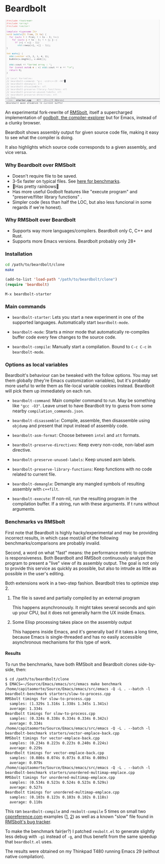 # Beardbolt

![beardbolt in action](./beardbolt.gif)

An experimental fork-rewrite of
[RMSbolt](https://gitlab.com/jgkamat/rmsbolt), itself a supercharged
implementation of [godbolt, the
compiler-explorer](https://github.com/mattgodbolt/compiler-explorer)
but for Emacs, instead of a clunky browser.

Beardbolt shows assembly output for given source code file, making it
easy to see what the compiler is doing.

It also highlights which source code corresponds to a given assembly,
and vice versa.

### Why Beardbolt over RMSbolt

- Doesn't require file to be saved.
- 3-5x faster on typical files.  See [here for benchmarks](#benchmarks).
- 🌈Has pretty rainbows🌈
- Has more useful Godbolt features like "execute program" and "preserve/filter library functions" .
- Simpler code (less than half the LOC, but also less funcional in some regards if we're honest).

### Why RMSbolt over Beardbolt

- Supports way more languages/compilers. Beardbolt only C, C++ and Rust.
- Supports more Emacs versions.  Beardbolt probably only 28+

### Installation

```sh
cd /path/to/beardbolt/clone
make
```

```lisp
(add-to-list 'load-path "/path/to/beardbolt/clone")
(require 'beardbolt)
```

```
M-x beardbolt-starter
```

### Main commands

* `beardbolt-starter`: Lets you start a new experiment in one of the
  supported languages.  Automatically start `beardbolt-mode`.
  
* `beardbolt-mode`: Starts a minor mode that automatically re-compiles
  buffer code every few changes to the source code.
  
* `beardbolt-compile`: Manually start a compilation.  Bound to `C-c
  C-c` in `beardbolt-mode`.

### Options as local variables

Beardbolt's behaviour can be tweaked with the follow options.  You may
set them globally (they're Emacs customization variables), but it's
probably more useful to write them as file-local variable cookies
instead.  Beardbolt will pick them up immediately on each run.

* `beardbolt-command`: Main compiler command to run.  May be something like
  `"gcc -O3"`.  Leave unset to have Beardbolt try to guess from some
  nearby `compilation_commands.json`.

* `beardbolt-disassemble`: Compile, assemble, then disassemble using
  `objdump` and present that input instead of assembly code.
  
* `beardbolt-asm-format`: Choose between `intel` and `att` formats.

* `beardbolt-preserve-directives`: Keep every non-code, non-label asm
  directive.
  
* `beardbolt-preserve-unused-labels`: Keep unused asm labels.

* `beardbolt-preserve-library-functions`: Keep functions with no code
  related to current file.
  
* `beardbolt-demangle`: Demangle any mangled symbols of resulting
  assembly with `c++filt`.
  
* `beardbolt-execute`: If non-nil, run the resulting program in the
  compilation buffer.  If a string, run with these arguments.  If t
  runs without arguments.

<a name="benchmarks"></a>
### Benchmarks vs RMSbolt

First note that Beardbolt is highly hacky/experimental and may be
providing incorrect results, in which case most/all of the following
benchmarks/comparisons are probably invalid.

Second, a word on what "fast" means: the performance metric to
optimize is responsiveness.  Both Beardbolt and RMSbolt continuously
analyze the program to present a "live" view of its assembly output.
The goal is not only to provide this service as quickly as possible,
but also to intrude as little as possible in the user's editing.

Both extensions work in a two-step fashion.  Beardbolt tries to
optimize step 2.

1. The file is saved and partially compiled by an external program

   This happens asynchronously.  It might takes several seconds and
   spin up your CPU, but it does not generally harm the UX inside
   Emacs.

2. Some Elisp processing takes place on the assembly output

   This happens inside Emacs, and it's generally bad if it takes a
   long time, because Emacs is single-threaded and has no easily
   accessible asynchronous mechanisms for this type of work.

#### Results

To run the benchmarks, have both RMSbolt and Beardbolt clones
side-by-side, then:

```
$ cd /path/to/beardbolt/clone
$ EMACS=~/Source/Emacs/emacs/src/emacs make benchmark
/home/capitaomorte/Source/Emacs/emacs/src/emacs -Q -L . --batch -l beardbolt-benchmark starters/slow-to-process.cpp
RMSbolt timings for slow-to-process.cpp
  samples: (1.329s 1.316s 1.338s 1.345s 1.341s)
  average: 1.334s
Beardbolt timings for slow-to-process.cpp
  samples: (0.324s 0.338s 0.334s 0.334s 0.342s)
  average: 0.334s
/home/capitaomorte/Source/Emacs/emacs/src/emacs -Q -L . --batch -l beardbolt-benchmark starters/vector-emplace-back.cpp
RMSbolt timings for vector-emplace-back.cpp
  samples: (0.234s 0.223s 0.223s 0.240s 0.224s)
  average: 0.229s
Beardbolt timings for vector-emplace-back.cpp
  samples: (0.086s 0.074s 0.073s 0.074s 0.089s)
  average: 0.079s
/home/capitaomorte/Source/Emacs/emacs/src/emacs -Q -L . --batch -l beardbolt-benchmark starters/unordered-multimap-emplace.cpp
RMSbolt timings for unordered-multimap-emplace.cpp
  samples: (0.534s 0.523s 0.524s 0.523s 0.529s)
  average: 0.527s
Beardbolt timings for unordered-multimap-emplace.cpp
  samples: (0.103s 0.123s 0.103s 0.102s 0.118s)
  average: 0.110s
```

This ran `beardbolt-compile` and `rmsbolt-compile` 5 times on small
two [cppreference.com](https://cppreference.com) examples
([1][example1], [2][example2]) as well as a known "slow" file found in
[RMSbolt's bug tracker](https://gitlab.com/jgkamat/rmsbolt/-/issues/9).

To make the benchmark fair(er?) I patched `rmsbolt.el` to generate
slightly less debug with `-g1` instead of `-g`, and thus benefit from
the same speedup that `beardbolt.el` uses.

The results were obtained on my Thinkpad T480 running Emacs 29
(without native compilation).

[example1]: https://en.cppreference.com/w/cpp/container/vector/emplace_back
[example2]: https://en.cppreference.com/w/cpp/container/unordered_multimap/emplace
